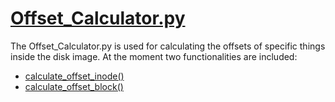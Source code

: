 # [Offset_Calculator.py](https://faui1-gitlab.cs.fau.de/lena.voigt/diskforge/-/blob/main/DiskForge/Utility/Calculations/OffSetCalculator.py?ref_type=heads)

The Offset_Calculator.py is used for calculating the offsets of specific things inside the disk image.
At the moment two functionalities are included:

- [calculate_offset_inode()](./Offset_Calculator/calculate_offset_inode.md)
- [calculate_offset_block()](./Offset_Calculator/calculate_offset_block.md)